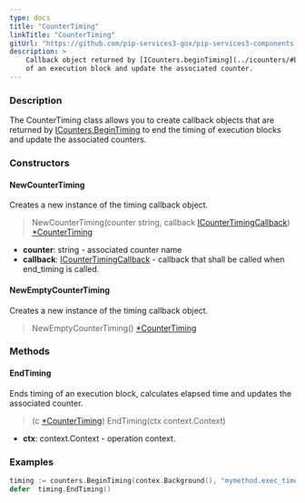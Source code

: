```yaml
---
type: docs
title: "CounterTiming"
linkTitle: "CounterTiming"
gitUrl: "https://github.com/pip-services3-gox/pip-services3-components-gox"
description: >
    Callback object returned by [ICounters.beginTiming](../icounters/#begintiming) to end the timing
    of an execution block and update the associated counter.
---
```


### Description

The CounterTiming class allows you to create callback objects that are returned by [ICounters.BeginTiming](../icounters/#begintiming) to end the timing of execution blocks and update the associated counters.

### Constructors

#### NewCounterTiming
Creates a new instance of the timing callback object.

> NewCounterTiming(counter string, callback [ICounterTimingCallback](../icounter_timing_callback)) [*CounterTiming]()

- **counter**: string - associated counter name
- **callback**: [ICounterTimingCallback](../icounter_timing_callback) - callback that shall be called when end_timing is called.

#### NewEmptyCounterTiming
Creates a new instance of the timing callback object.

> NewEmptyCounterTiming() [*CounterTiming]() 


### Methods

#### EndTiming
Ends timing of an execution block, calculates elapsed time and updates the associated counter.

> (c [*CounterTiming]()) EndTiming(ctx context.Context)

- **ctx**: context.Context - operation context.

### Examples

```go
timing := counters.BeginTiming(contex.Background(), "mymethod.exec_time")
defer  timing.EndTiming()
```
